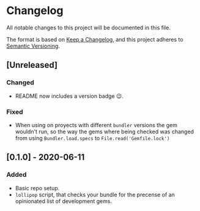 # Changelog
All notable changes to this project will be documented in this file.

The format is based on [Keep a Changelog](https://keepachangelog.com/en/1.0.0/),
and this project adheres to [Semantic Versioning](https://semver.org/spec/v2.0.0.html).

## [Unreleased]
### Changed
- README now includes a version badge 😉.

### Fixed
- When using on proyects with different `bundler` versions the gem wouldn't run,
  so the way the gems where being checked was changed from using
  `Bundler.load.specs` to `File.read('Gemfile.lock')`

## [0.1.0] - 2020-06-11
### Added
- Basic repo setup.
- `lollipop` script, that checks your bundle for the precense of an opinionated
  list of development gems.

[0.0.1]: https://github.com/vaporyhumo/lollipop/releases/tag/v0.1.0
